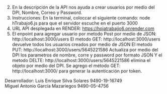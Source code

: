 2. En la descripción de la API nos ayuda a crear usuarios por medio del DPI, Nombre, Correo y Password.
3. Instrucciones: En la terminal, coloccar el siguiente comando: node hTrabajo6.js para que el servidor escuche en el puerto 3000
4. URL API desplegada en RENDER: https://hojatrabajjo6.onrender.com
5. El enpoint para agregar usuario por metodo Post por medio de JSON: http://localhost:3000/users
El metodo GET: http://localhost:3000/users  devuelve todos los usuarios creados por medio de JSON
El metodo PUT: http://localhost:3000/users/5645221586 Actualiza por medio del DPI los parametros de nombre, corre y password por formato JSON
Y el metodo DELTE: http://localhost:3000/users/5645221586  elimina el objeto por medio del DPI.
Se agrego el método GET: http://localhost:3000/ para generar la autenticación por token.

Desarrollador: Luis Enrique Silva Solares 9490-19-16749  
               Miguel Antonio García Mazariegos 9490-05-4756
